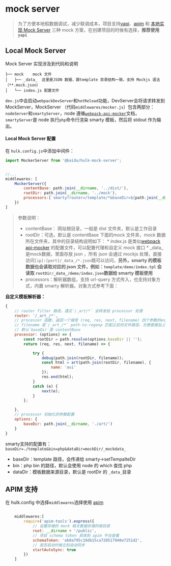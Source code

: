 # mock server
> 为了方便本地假数据调试，减少联调成本，项目支持[yapi](http://yapi.baidu-int.com)、[apim](http://apim.baidu.com/docs#%E5%87%86%E5%A4%87%E5%B7%A5%E4%BD%9C) 和 [本地实现 Mock Server](http://icode.baidu.com/repos/baidu/hulk/mock-server/tree/master) 三种 mock 方案，在创建项目的时候有选择，**推荐使用`yapi`**

## Local Mock Server
Mock Server 实现涉及到代码和说明
```
├── mock    mock 文件
│   ├── _data_  这里是JSON 数据，跟template 目录结构一致，支持 Mockjs 语法（**.mock.json）
│   └── index.js 配置文件

```

`dev.js`中会启动`webpackDevServer`和`hotReload`功能，DevServer会将请求转发到 MockServer，MockServer （代码`middlewares/mocker.js`）包含两部分：`nodeServer`和`smartyServer`，node 遵循[`webpack-api-mocker`](https://github.com/jaywcjlove/webpack-api-mocker/)文档，`smartyServer`是 node 执行`php`命令行渲染 smarty 模板，然后将 stdout 作为输出。

#### Local Mock Server 配置
在 `hulk.config.js`中添加中间件：

```js
import MockerServer from '@baidu/hulk-mock-server';


//...
middlewares: [
    MockerServer({
        contentBase: path.join(__dirname, '../dist/'),
        rootDir: path.join(__dirname, '../mock'),
        processors:[`smarty?router=/template/*&baseDir=${path.join(__dirname, '../dist/template')}&dataDir=${path.join(__dirname, '../mock/_data_')}`]
    })
]
```

> 参数说明：
> * contentBase： 网站根目录，一般是 dist 文件夹，默认是工作目录
> * rootDir：可选，默认是 contentBase 下面的mock 文件夹，mock 数据所在文件夹，其中的目录结构说明如下：
>       * index.js 是类似[webpack api-mocker](https://github.com/jaywcjlove/webpack-api-mocker/) 的配置文件，可以配置代理和自定义 mock 接口
>       * _data\_ 是mock数据，里面存放 json ，所有 json 会通过 mockjs 处理，直接访问`[ip]:[port]/_data_/*.json`既可以访问，**另外，smarty 的模板数据也会读取对应的 json 文件，例如：`template/demo/index.tpl` 会读取 `rootDir/_data_/demo/index.json`数据给 smarty 模板使用**
> * processors：解析器数组，支持 url-query 方式传入，也支持对象方式，内置 smarty 解析器。对象方式参考下面：


**自定义模板解析器：**

```js
{
    // router filter 路径，遇见`/_art/*` 会转发给 processor 处理
    router: '/_art_/*',
    // processor 函数，返回一个接受 (req, res, next, filename) 四个参数的express中间件函数；
    // filename 是`/_art_/*` path-to-regexp 匹配之后的文件路径，方便直接加上`baseDir`获取文件地址使用。
    // 默认`baseDir`是 contentBase
    processor: (options) => {
        const rootDir = path.resolve(options.baseDir || '');
        return (req, res, next, filename) => {

            try {
                debug(path.join(rootDir, filename));
                const html = art(path.join(rootDir, filename), {
                    name: 'aui'
                });
                res.end(html);
            }
            catch (e) {
                next(e);
            }
        };

    },
    // processor 初始化的参数配置
    options: {
        baseDir: path.join(__dirname, './art/')
    }
}
```


smarty支持的配置有：`baseDir=./template&bin=php&dataDir=mockDir/_mockdata_`

* baseDir：template 路径，会传递给 smarty->setTempalteDir
* bin：php bin 的路径，默认会使用 node 的 which 查找 php
* dataDir：模板数据来源目录，默认是 rootDir 的 `_data_`目录

## APIM 支持
在 hulk.config 中选择`middlewares`选择使用 [apim](http://apim.baidu.com/docs#%E5%87%86%E5%A4%87%E5%B7%A5%E4%BD%9C)

```js

    middlewares:[
        require('apim-tools').express({
            // 设置存储的 mock 相关数据存储的根目录
            root: __dirname + '/public',
            // 项目 schema token 具体到 apim 平台查看
            schemaToken: 'eb0a795c19db15ca720517940e7251d2',
            // 是否启动时候立刻自动同步
            startAutoSync: true
        })
    ]
```




